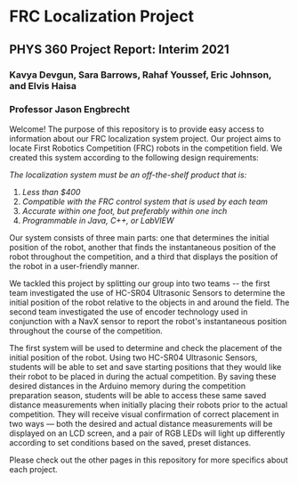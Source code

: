 # FRC Localization Project
## PHYS 360 Project Report: Interim 2021
### Kavya Devgun, Sara Barrows, Rahaf Youssef, Eric Johnson, and Elvis Haisa
### Professor Jason Engbrecht

Welcome! The purpose of this repository is to provide easy access to information about our FRC localization system project. Our project aims to locate First Robotics Competition (FRC) robots in the competition field. We created this system according to the following design requirements:

*The localization system must be an off-the-shelf product that is:*
1. *Less than $400*
2. *Compatible with the FRC control system that is used by each team*
3. *Accurate within one foot, but preferably within one inch*
4. *Programmable in Java, C++, or LabVIEW*

Our system consists of three main parts: one that determines the initial position of the robot, another that finds the instantaneous position of the robot throughout the competition, and a third that displays the position of the robot in a user-friendly manner.

We tackled this project by splitting our group into two teams -- the first team investigated the use of HC-SR04 Ultrasonic Sensors to determine the initial position of the robot relative to the objects in and around the field. The second team investigated the use of encoder technology used in conjunction with a NavX sensor to report the robot's instantaneous position throughout the course of the competition. 

The first system will be used to determine and check the placement of the initial position of the robot. Using two HC-SR04 Ultrasonic Sensors, students will be able to set and save starting positions that they would like their robot to be placed in during the actual competition. By saving these desired distances in the Arduino memory during the competition preparation season, students will be able to access these same saved distance measurements when initially placing their robots prior to the actual competition. They will receive visual confirmation of correct placement in two ways — both the desired and actual distance measurements will be displayed on an LCD screen, and a pair of RGB LEDs will light up differently according to set conditions based on the saved, preset distances.

Please check out the other pages in this repository for more specifics about each project.
